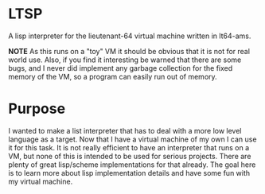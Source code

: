 # LTSP

A lisp interpreter for the lieutenant-64 virtual machine written in lt64-ams.

**NOTE** As this runs on a "toy" VM it should be obvious that it is not for real world use. Also, if you find it interesting be warned that there are some bugs, and I never did implement any garbage collection for the fixed memory of the VM, so a program can easily run out of memory.

# Purpose

I wanted to make a list interpreter that has to deal with a more low level
language as a target. Now that I have a virtual machine of my own I can use
it for this task. It is not really efficient to have an interpreter that runs
on a VM, but none of this is intended to be used for serious projects. There
are plenty of great lisp/scheme implementations for that already. The goal
here is to learn more about lisp implementation details and have some fun
with my virtual machine.


